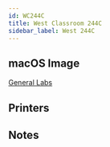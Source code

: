 ```yaml
---
id: WC244C
title: West Classroom 244C
sidebar_label: West 244C
---
```


## macOS Image
[General Labs](image-mac-generallabs.md)

## Printers

## Notes
